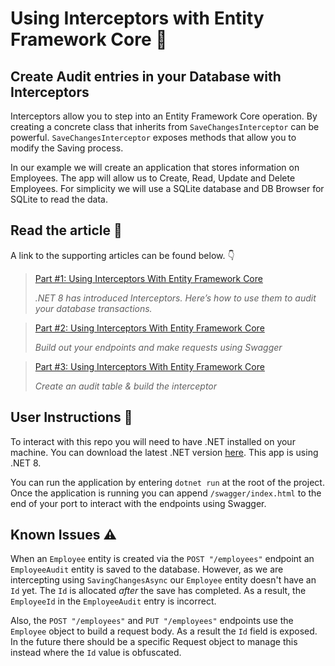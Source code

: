 # Using Interceptors with Entity Framework Core 🥷

## Create Audit entries in your Database with Interceptors

Interceptors allow you to step into an Entity Framework Core operation. By creating a concrete class that inherits from `SaveChangesInterceptor` can be powerful. 
`SaveChangesInterceptor` exposes methods that allow you to modify the Saving process.

In our example we will create an application that stores information on Employees. The app will allow us to Create, Read, Update and Delete Employees. For simplicity we will use a SQLite database and DB Browser for SQLite to read the data.

## Read the article 📰

A link to the supporting articles can be found below. 👇

> [Part #1: Using Interceptors With Entity Framework Core](https://medium.com/the-tech-collective/part-1-using-interceptors-with-entity-framework-core-c377f7ce7223)
> 
> _.NET 8 has introduced Interceptors. Here’s how to use them to audit your database transactions._

> [Part #2: Using Interceptors With Entity Framework Core](https://medium.com/the-tech-collective/part-2-using-interceptors-with-entity-framework-core-805aca49585a)
> 
> _Build out your endpoints and make requests using Swagger_

> [Part #3: Using Interceptors With Entity Framework Core](https://medium.com/the-tech-collective/part-3-using-interceptors-with-entity-framework-core-0475f49c8947)
>
> _Create an audit table & build the interceptor_

## User Instructions 🔖

To interact with this repo you will need to have .NET installed on your machine. You can download the latest .NET version [here]("https://dotnet.microsoft.com/en-us/download").
This app is using .NET 8.

You can run the application by entering `dotnet run` at the root of the project.
Once the application is running you can append `/swagger/index.html` to the end of your port to interact with the endpoints using Swagger.

## Known Issues ⚠️

When an `Employee` entity is created via the `POST "/employees"` endpoint an `EmployeeAudit` entity is saved to the database.
However, as we are intercepting using `SavingChangesAsync` our `Employee` entity doesn't have an `Id` yet.
The `Id` is allocated _after_ the save has completed. As a result, the `EmployeeId` in the `EmployeeAudit` entry is incorrect.

Also, the `POST "/employees"` and `PUT "/employees"` endpoints use the `Employee` object to build a request body.
As a result the `Id` field is exposed. In the future there should be a specific Request object to manage this instead
where the `Id` value is obfuscated.

